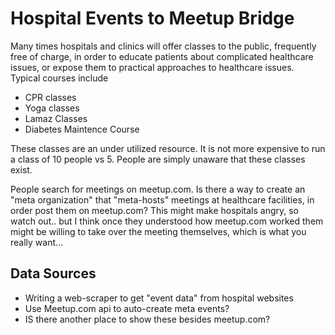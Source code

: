 # Hospital Events to Meetup Bridge
Many times hospitals and clinics will offer classes to the public, frequently free of charge, in order to educate patients about complicated healthcare issues, or expose them to practical approaches to healthcare issues. Typical courses include

* CPR classes
* Yoga classes
* Lamaz Classes 
* Diabetes Maintence Course

These classes are an under utilized resource. It is not more expensive to run a class of 10 people vs 5. People are simply unaware that these classes exist. 

People search for meetings on meetup.com. Is there a way to create an "meta organization" that "meta-hosts" meetings at healthcare facilities, in order post them on meetup.com? This might make hospitals angry, so watch out.. but I think once they understood how meetup.com worked them might be willing to take over the meeting themselves, which is what you really want... 

## Data Sources
* Writing a web-scraper to get "event data" from hospital websites
* Use Meetup.com api to auto-create meta events?
* IS there another place to show these besides meetup.com?

 